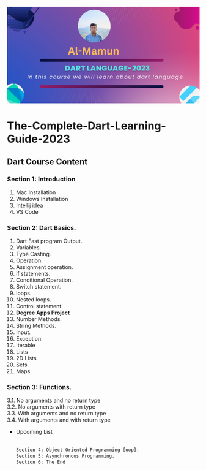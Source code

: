 ![logo](https://github.com/niloymamun/The-Complete-Dart-Learning-Guide-2023/blob/main/dart%20language-2023.jpg)
# The-Complete-Dart-Learning-Guide-2023
## Dart Course Content
### Section 1: Introduction

1. Mac Installation
2. Windows Installation
3. Intellij idea
4. VS Code
### Section 2: Dart Basics.
1. Dart Fast program Output.
2. Variables.
3. Type Casting.
4. Operation.
5. Assignment operation.
6. if statements.
7. Conditional Operation.
8. Switch statement.
9. loops.
10. Nested loops.
11. Control statement.
12. **Degree Apps Project**
13. Number Methods.
14. String Methods.
15. Input.
16. Exception.
17. Iterable
18. Lists
19. 2D Lists
20. Sets
21. Maps
### Section 3: Functions.
3.1. No arguments and no return type </br>
3.2. No arguments with return type</br>
3.3. With arguments and no return type</br>
3.4. With arguments and with return type </br> 


- Upcoming List 
   ```
   
   Section 4: Object-Oriented Programming [oop].
   Section 5: Asynchronous Programming.
   Section 6: The End 
   
   
     
   ```




